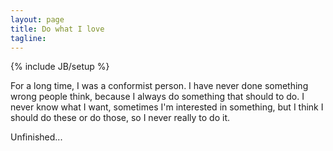 ```yaml
---
layout: page
title: Do what I love
tagline: 
---
```

{% include JB/setup %}


For a long time, I was a conformist person. I have never done something wrong people think, because I always do something that should to do. I never know what I want, sometimes I'm interested in something, but I think I should do these or do those, so I never really to do it.

Unfinished...